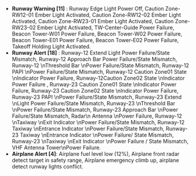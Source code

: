 - **Runway Warning [11]** : Runway Edge Light Power Off, Caution Zone-RW12-01 Ember Light Activated,  Caution Zone-RW12-02 Ember Light Activated, Caution Zone-RW23-01 Ember Light Activated, Caution Zone-RW23-02 Ember Light Activated, TW-Center-Guide Power Failure, Beacon Tower-W01 Power Failure, Beacon Tower-W02 Power Failure, Beacon Tower-E01 Power Failure, Beacon Tower-E02 Power Failure, Takeoff Holding Light Activated. 
- **Runway Alert [18]** : Runway-12 Extend Light Power Failure/State Mismatch, Runway-12 Approach Bar Power Failure/State Mismatch, Runway-12 \nThreshold Bar \nPower Failure/State Mismatch, Runway-12 PAPI \nPower Failure/State Mismatch, Runway-12 Caution Zone01 State \nIndicator Power Failure, Runway-12Caution  Zone02 State \nIndicator Power Failure , Runway-23 Caution Zone01 State \nIndicator Power Failure,  Runway-23 Caution Zone02 State \nIndicator Power Failure, Runway-23 PAPI \nPower Failure/State Mismatch, Runway-23 Extend \nLight Power Failure/State Mismatch, Runway-23 \nThreshold Bar \nPower Failure/State Mismatch, Runway-23 Approach Bar \nPower Failure/State Mismatch, Radar\n Antenna \nPower Failure, Runway-12 \nTaxiway \nExit Indicator \nPower Failure/State Mismatch, Runway-12 Taxiway \nEntrance Indicator \nPower Failure/State Mismatch, Runway-23 Taxiway \nEntrance Indicator \nPower Failure/ State Mismatch, Runway-23 \nTaxiway \nExit Indicator \nPower Failure / State Mismatch, VHF Antenna Tower\nPower Failure. 
- **Airplane Alert [4]**: Airplane fuel level low (12%), Airplane front radar detect target in safety range, Airplane emergency climb up, airplane detect runway lights conflict. 
